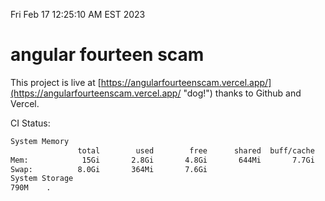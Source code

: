 Fri Feb 17 12:25:10 AM EST 2023

# angular fourteen scam


This project is live at [https://angularfourteenscam.vercel.app/](https://angularfourteenscam.vercel.app/ "dog!") thanks to Github and Vercel.

CI Status: 

```bash
System Memory
               total        used        free      shared  buff/cache   available
Mem:            15Gi       2.8Gi       4.8Gi       644Mi       7.7Gi        11Gi
Swap:          8.0Gi       364Mi       7.6Gi
System Storage
790M	.
```
```bash
